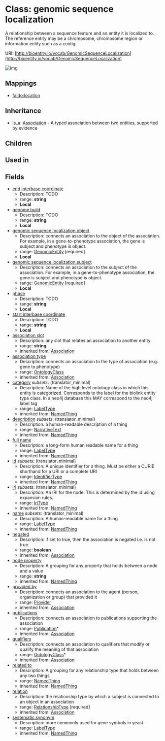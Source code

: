 # Class: genomic sequence localization


A relationship between a sequence feature and an entity it is localized to. The reference entity may be a chromosome, chromosome region or information entity such as a contig

URI: [http://bioentity.io/vocab/GenomicSequenceLocalization](http://bioentity.io/vocab/GenomicSequenceLocalization)

![img](http://yuml.me/diagram/nofunky;dir:TB/class/\[GenomicSequenceLocalization|start_interbase_coordinate:string%20%3F;end_interbase_coordinate:string%20%3F;genome_build:string%20%3F;phase:string%20%3F;id(i):identifier_type%20%3F;name(i):label_type%20%3F;category(i):label_type%20%3F;node_property(i):string%20%3F;iri(i):iri_type%20%3F;full_name(i):label_type%20%3F;description(i):narrative_text%20%3F;systematic_synonym(i):label_type%20%3F;negated(i):boolean%20%3F;association_slot(i):string%20%3F]-%20provided%20by(i)%20%3F>\[Provider],%20\[GenomicSequenceLocalization]-%20publications(i)%20*>\[Publication],%20\[GenomicSequenceLocalization]-%20qualifiers(i)%20*>\[OntologyClass],%20\[GenomicSequenceLocalization]-%20relation(i)>\[RelationshipType],%20\[GenomicSequenceLocalization]-%20association%20type(i)%20%3F>\[OntologyClass],%20\[GenomicSequenceLocalization]-%20related%20to(i)%20%3F>\[NamedThing],%20\[GenomicSequenceLocalization]-%20object>\[GenomicEntity],%20\[GenomicSequenceLocalization]-%20subject>\[GenomicEntity],%20\[Association]^-\[GenomicSequenceLocalization])
## Mappings

 * [faldo:location](http://purl.obolibrary.org/obo/faldo_location)
## Inheritance

 *  is_a: [Association](Association.md) - A typed association between two entities, supported by evidence
## Children

## Used in

## Fields

 * [end interbase coordinate](end_interbase_coordinate.md)
    * Description: TODO
    * range: **string**
    * __Local__
 * [genome build](genome_build.md)
    * Description: TODO
    * range: **string**
    * __Local__
 * [genomic sequence localization.object](genomic_sequence_localization_object.md)
    * Description: connects an association to the object of the association. For example, in a gene-to-phenotype association, the gene is subject and phenotype is object.
    * range: [GenomicEntity](GenomicEntity.md) [required]
    * __Local__
 * [genomic sequence localization.subject](genomic_sequence_localization_subject.md)
    * Description: connects an association to the subject of the association. For example, in a gene-to-phenotype association, the gene is subject and phenotype is object.
    * range: [GenomicEntity](GenomicEntity.md) [required]
    * __Local__
 * [phase](phase.md)
    * Description: TODO
    * range: **string**
    * __Local__
 * [start interbase coordinate](start_interbase_coordinate.md)
    * Description: TODO
    * range: **string**
    * __Local__
 * [association slot](association_slot.md)
    * Description: any slot that relates an association to another entity
    * range: **string**
    * inherited from: [Association](Association.md)
 * [association type](association_type.md)
    * Description: connects an association to the type of association (e.g. gene to phenotype)
    * range: [OntologyClass](OntologyClass.md)
    * inherited from: [Association](Association.md)
 * [category](category.md) *subsets*: (translator_minimal)
    * Description: Name of the high level ontology class in which this entity is categorized. Corresponds to the label for the biolink entity type class. In a neo4j database this MAY correspond to the neo4j label tag
    * range: [LabelType](LabelType.md)
    * inherited from: [NamedThing](NamedThing.md)
 * [description](description.md) *subsets*: (translator_minimal)
    * Description: a human-readable description of a thing
    * range: [NarrativeText](NarrativeText.md)
    * inherited from: [NamedThing](NamedThing.md)
 * [full name](full_name.md)
    * Description: a long-form human readable name for a thing
    * range: [LabelType](LabelType.md)
    * inherited from: [NamedThing](NamedThing.md)
 * [id](id.md) *subsets*: (translator_minimal)
    * Description: A unique identifier for a thing. Must be either a CURIE shorthand for a URI or a complete URI
    * range: [IdentifierType](IdentifierType.md)
    * inherited from: [NamedThing](NamedThing.md)
 * [iri](iri.md) *subsets*: (translator_minimal)
    * Description: An IRI for the node. This is determined by the id using expansion rules.
    * range: [IriType](IriType.md)
    * inherited from: [NamedThing](NamedThing.md)
 * [name](name.md) *subsets*: (translator_minimal)
    * Description: A human-readable name for a thing
    * range: [LabelType](LabelType.md)
    * inherited from: [NamedThing](NamedThing.md)
 * [negated](negated.md)
    * Description: if set to true, then the association is negated i.e. is not true
    * range: **boolean**
    * inherited from: [Association](Association.md)
 * [node property](node_property.md)
    * Description: A grouping for any property that holds between a node and a value
    * range: **string**
    * inherited from: [NamedThing](NamedThing.md)
 * [provided by](provided_by.md)
    * Description: connects an association to the agent (person, organization or group) that provided it
    * range: [Provider](Provider.md)
    * inherited from: [Association](Association.md)
 * [publications](publications.md)
    * Description: connects an association to publications supporting the association
    * range: [Publication](Publication.md)*
    * inherited from: [Association](Association.md)
 * [qualifiers](qualifiers.md)
    * Description: connects an association to qualifiers that modify or qualify the meaning of that association
    * range: [OntologyClass](OntologyClass.md)*
    * inherited from: [Association](Association.md)
 * [related to](related_to.md)
    * Description: A grouping for any relationship type that holds between any two things
    * range: [NamedThing](NamedThing.md)
    * inherited from: [NamedThing](NamedThing.md)
 * [relation](relation.md)
    * Description: the relationship type by which a subject is connected to an object in an association
    * range: [RelationshipType](RelationshipType.md) [required]
    * inherited from: [Association](Association.md)
 * [systematic synonym](systematic_synonym.md)
    * Description: more commonly used for gene symbols in yeast
    * range: [LabelType](LabelType.md)
    * inherited from: [NamedThing](NamedThing.md)
